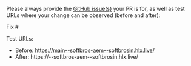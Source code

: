 Please always provide the [GitHub issue(s)](../issues) your PR is for, as well as test URLs where your change can be observed (before and after):

Fix #<gh-issue-id>

Test URLs:
- Before: https://main--softbros-aem--softbrosin.hlx.live/
- After: https://<branch>--softbros-aem--softbrosin.hlx.live/
